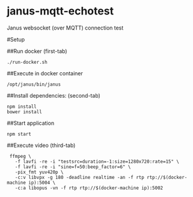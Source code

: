 # janus-mqtt-echotest
Janus websocket (over MQTT) connection test

#Setup

##Run docker (first-tab)
````
./run-docker.sh
````
##Execute in docker container
````
/opt/janus/bin/janus
````
##Install dependencies: (second-tab)
````
npm install
bower install
````
##Start application
````
npm start
````

##Execute video (third-tab)
````
 ffmpeg \
   -f lavfi -re -i "testsrc=duration=-1:size=1280x720:rate=15" \
   -f lavfi -re -i "sine=f=50:beep_factor=6" \
   -pix_fmt yuv420p \
   -c:v libvpx -g 180 -deadline realtime -an -f rtp rtp://$(docker-machine ip):5004 \
   -c:a libopus -vn -f rtp rtp://$(docker-machine ip):5002
````